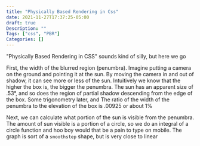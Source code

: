 ```yaml
---
title: "Physically Based Rendering in Css"
date: 2021-11-27T17:37:25-05:00
draft: true
Description: ""
Tags: ["css", "PBR"]
Categories: []
---
```



"Physically Based Rendering in CSS" sounds kind of silly, but here we go

First, the width of the blurred region (penumbra). Imagine putting a camera on the ground and pointing it at the sun. By moving the camera in and out of shadow, it can see more or less of the sun.
Intuitively we know that the higher the box is, the bigger the penumbra.
The sun has an apparent size of .53°, and so does the region of partial shadow descending from the edge of the box.
Some trigonometry later, and The ratio of the width of the penumbra to the elevation of the box is .00925 or about 1%

Next, we can calculate what portion of the sun is visible from the penumbra.
The amount of sun visible is a portion of a circle, so we do an integral of a circle function and hoo boy would that be a pain to type on mobile.
The graph is sort of a `smoothstep` shape, but is very close to linear 